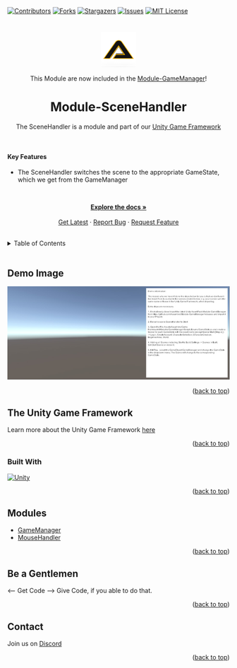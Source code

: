[![Contributors][contributors-shield]][contributors-url]
[![Forks][forks-shield]][forks-url]
[![Stargazers][stars-shield]][stars-url]
[![Issues][issues-shield]][issues-url]
[![MIT License][license-shield]][license-url]
# 
<!-- PROJECT LOGO -->
<div align="center">
    <a href="https://github.com/Assambra">
        <img src="Github/Images/Assambra-Logo-512x512.png" alt="Logo" width="80" height="80">
    </a>
    <p align="center">
        This Module are now included in the <a href="https://github.com/Assambra/Module-GameManager">Module-GameManager</a>!</a>
    </p>
    <h1 align="center">Module-SceneHandler</h1>
    <p align="center">
        The SceneHandler is a module and part of our <a href="https://github.com/Assambra/Unity-Game-Framework">Unity Game Framework</a>
    </p>
</div>
<br /> 
    <h4>Key Features</h4>
    <ul>
        <li>The SceneHandler switches the scene to the appropriate GameState, which we get from the GameManager</li>
    </ul>
    <br />
    <p align="center">
    <a href="https://github.com/Assambra/Module-SceneHandler/wiki"><strong>Explore the docs »</strong></a>
    <br />
    <br />
    <a href="https://github.com/Assambra/Module-SceneHandler/releases">Get Latest</a>
    ·
    <a href="https://github.com/Assambra/Module-SceneHandler/issues">Report Bug</a>
    ·
    <a href="https://github.com/Assambra/Module-SceneHandler/issues">Request Feature</a>
  </p>
<br />

<!-- TABLE OF CONTENTS -->
<details>
    <summary>Table of Contents</summary>
    <ol>
        <li><a href="#demo-image">Demo Image</a></li>
        <li>
            <a href="#the-unity-game-framework">The Unity Game Framework</a>
            <ul>
                <li><a href="#built-with">Built With</a></li>
            </ul>
        </li>
        <li><a href="#modules">Modules</a></li>
        <li><a href="#be-a-gentlemen">Be a Gentlemen</a></li>
        <li><a href="#contact">Contact</a></li>
    </ol>
</details>
<br />

<!-- Demo Image-->
## Demo Image
![Our Demo Scene][product-screenshot]
<p align="right">(<a href="#readme-top">back to top</a>)</p>

<!-- ABOUT THE PROJECT -->
## The Unity Game Framework
Learn more about the Unity Game Framework <a href="https://github.com/Assambra/Unity-Game-Framework#the-unity-game-framework">here</a>
<p align="right">(<a href="#readme-top">back to top</a>)</p>

### Built With
[![Unity][Unity.com]][Unity-url]
<p align="right">(<a href="#readme-top">back to top</a>)</p>

<!-- MODULES -->
## Modules
<ul>
    <li><a href="https://github.com/Assambra/Module-GameManager">GameManager</a></li>
    <li><a href="https://github.com/Assambra/Module-MouseHandler">MouseHandler</a></li>
</ul>
<p align="right">(<a href="#readme-top">back to top</a>)</p>

<!-- BE A GENTLEMEN-->
## Be a Gentlemen
<-- Get Code --> Give Code, if you able to do that.
<p align="right">(<a href="#readme-top">back to top</a>)</p>

<!-- Contact -->
## Contact
Join us on <a href="https://discord.gg/qyCdkYSWVG">Discord</a>
<p align="right">(<a href="#readme-top">back to top</a>)</p>

[contributors-shield]: https://img.shields.io/github/contributors/Assambra/Module-SceneHandler.svg?style=for-the-badge
[contributors-url]: https://github.com/Assambra/Module-SceneHandler/graphs/contributors
[forks-shield]: https://img.shields.io/github/forks/Assambra/Module-SceneHandler.svg?style=for-the-badge
[forks-url]: https://github.com/Assambra/Module-SceneHandler/network/members
[stars-shield]: https://img.shields.io/github/stars/Assambra/Module-SceneHandler.svg?style=for-the-badge
[stars-url]: https://github.com/Assambra/Module-SceneHandler/stargazers
[issues-shield]: https://img.shields.io/github/issues/Assambra/Module-SceneHandler.svg?style=for-the-badge
[issues-url]: https://github.com/Assambra/Module-SceneHandler/issues
[license-shield]: https://img.shields.io/github/license/Assambra/Module-SceneHandler.svg?style=for-the-badge
[license-url]: https://github.com/Assambra/Module-SceneHandler/blob/main/LICENSE
[product-screenshot]: Github/Images/SceneHandler-Demo-v1.0.0.jpg
[Unity-url]: https://www.unity.com 
[Unity.com]: https://img.shields.io/badge/Unity-000000.svg?style=for-the-badge&logo=unity&logoColor=white

